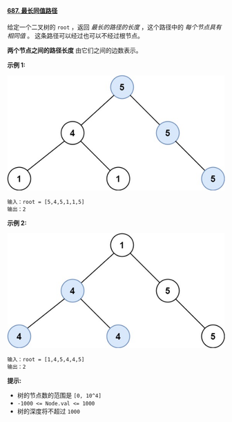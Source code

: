 ﻿#### [687\. 最长同值路径](https://leetcode.cn/problems/longest-univalue-path/)

给定一个二叉树的 `root` ，返回 _最长的路径的长度_ ，这个路径中的 _每个节点具有相同值_ 。 这条路径可以经过也可以不经过根节点。

**两个节点之间的路径长度** 由它们之间的边数表示。

**示例 1:**

![](./Question0687_01.jpg)

```
输入：root = [5,4,5,1,1,5]
输出：2

```

**示例 2:**

![](./Question0687_02.jpg)

```
输入：root = [1,4,5,4,4,5]
输出：2

```

**提示:**

-   树的节点数的范围是 `[0, 10^4]` 
-   `-1000 <= Node.val <= 1000`
-   树的深度将不超过 `1000` 

